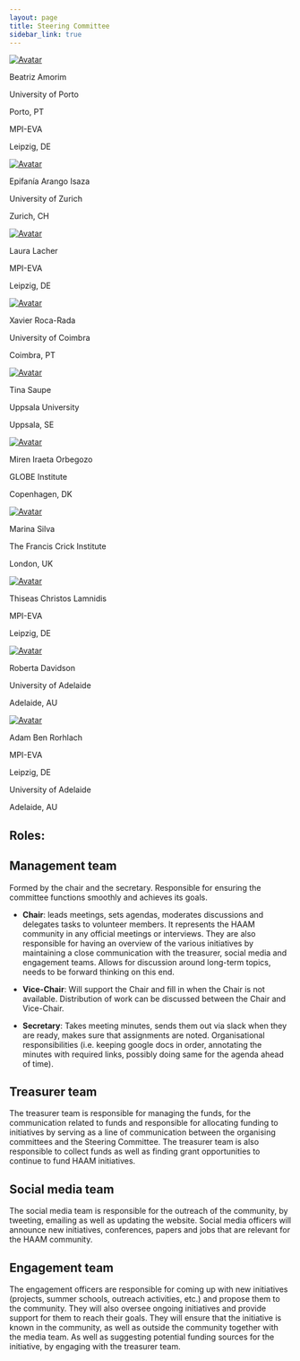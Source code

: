 ```yaml
---
layout: page
title: Steering Committee
sidebar_link: true
---
```


<!-- Admin Roles -->

<!-- 
DEV NOTES:
div class "avatar" blocks define the number of profiles in each row. 
They contain div class "member" blocks that have the picture of each member followed by their info.
-->
<div class="avatar">

<div class ="member">
<div class="square"><a href="https://www.researchgate.net/profile/Beatriz-Amorim-3/research" target="_blank"><img src="{{ "/assets/media/profile_pictures/Beatriz_Amorim.jpg" | relative_url }}" alt="Avatar" /></a></div>
<p>Beatriz Amorim</p>
<!--<p><b>ROLE</b></p>-->
<p>University of Porto</p>
<p>Porto, PT</p>
<p>MPI-EVA</p>
<p>Leipzig, DE</p>
<!-- <p><b><a href="mailto:president@isbarch.org">Contact</a></b></p> -->
</div>

<div class ="member">
<div class="square"><a href="" target="_blank"><img src="{{ "/assets/media/profile_pictures/Epifania_Arango_Isaza.jpg" | relative_url }}" alt="Avatar" /></a></div>
<p>Epifanía Arango Isaza</p>
<!--<p><b>ROLE</b></p>-->
<p>University of Zurich</p>
<p>Zurich, CH</p>
<!-- <p><b><a href="mailto:vicepresident@isbarch.org">Contact</a></b></p> -->
</div>

</div>
<div class="avatar">

<div class ="member">
<div class="square"><a href="https://www.eva.mpg.de/de/archaeogenetics/staff/laura-lacher/" target="_blank"><img src="{{ "/assets/media/profile_pictures/Laura_Lacher.jpg" | relative_url }}" alt="Avatar" /></a></div>
<p>Laura Lacher</p>
<!--<p><b>ROLE</b></p>-->
<p>MPI-EVA</p>
<p>Leipzig, DE</p>
<!-- <p><b><a href="mailto:secretary@isbarch.org">Contact</a></b></p> -->
</div>

<div class ="member">
<div class="square"><a href="https://www.researchgate.net/profile/Xavier-Roca-Rada" target="_blank"><img src="{{ "/assets/media/profile_pictures/Xavier_Roca_Rada.jpg" | relative_url }}" alt="Avatar" /></a></div>
<p>Xavier Roca-Rada</p>
<!--<p><b>ROLE</b></p>-->
<p>University of Coimbra</p>
<p>Coimbra, PT</p>
<!-- <p><b><a href="mailto:programming@isbarch.org">Contact</a></b></p> -->
</div>

</div>
<div class="avatar">

<div class ="member">
<div class="square"><a href="https://www.katalog.uu.se/empinfo/?id=N23-275" target="_blank"><img src="{{ "/assets/media/profile_pictures/Tina_Saupe.jpg" | relative_url }}" alt="Avatar" /></a></div>
<p>Tina Saupe</p>
<!--<p><b>ROLE</b></p>-->
<p>Uppsala University</p>
<p>Uppsala, SE</p>
<!-- <p><b><a href="mailto:media@isbarch.org">Contact</a></b></p> -->
</div>

<div class ="member">
<div class="square"><a href="https://globe.ku.dk/staff-list/?pure=en/persons/558828" target="_blank"><img src="{{ "/assets/media/profile_pictures/Miren_Iraeta_Orbegozo.jpg" | relative_url }}" alt="Avatar" /></a></div>
<p>Miren Iraeta Orbegozo</p>
<!--<p><b>ROLE</b></p>-->
<p>GLOBE Institute</p>
<p>Copenhagen, DK</p>
</div>

</div>
<div class="avatar">

<div class ="member">
<div class="square"><a href="https://www.crick.ac.uk/research/find-a-researcher/marina-soares-da-silva" target="_blank"><img src="{{ "/assets/media/profile_pictures/Marina_Silva.jpg" | relative_url }}" alt="Avatar" /></a></div>
<p>Marina Silva</p>
<!--<p><b>ROLE</b></p>-->
<p>The Francis Crick Institute</p>
<p>London, UK</p>
<!-- <p><b><a href="mailto:treasurer@isbarch.org">Contact</a></b></p> -->
</div>

<div class ="member">
<div class="square"><a href="https://www.eva.mpg.de/archaeogenetics/staff/thiseas-christos-lamnidis/" target="_blank"><img src="{{ "/assets/media/profile_pictures/Thiseas_Christos_Lamnidis.jpg" | relative_url }}" alt="Avatar" /></a></div>
<p>Thiseas Christos Lamnidis</p>
<!--<p><b>ROLE</b></p>-->
<p>MPI-EVA</p>
<p>Leipzig, DE</p>
</div>

</div>
<div class="avatar">

<div class ="member">
<div class="square"><a href="https://www.researchgate.net/profile/Roberta-Davidson" target="_blank"><img src="{{ "/assets/media/profile_pictures/ACCOUNT_Anonymous.png" | relative_url }}" alt="Avatar" /></a></div>
<p>Roberta Davidson</p>
<!--<p><b>ROLE</b></p>-->
<p>University of Adelaide</p>
<p>Adelaide, AU</p>
<!-- <p><b><a href="mailto:compliance@isbarch.org">Contact</a></b></p> -->
</div>

<div class ="member">
<div class="square"><a href="https://www.researchgate.net/profile/Adam-Rohrlach" target="_blank"><img src="{{ "/assets/media/profile_pictures/ACCOUNT_Anonymous.png" | relative_url }}" alt="Avatar" /></a></div>
<p>Adam Ben Rorhlach</p>
<!--<p><b>ROLE</b></p>-->
<p>MPI-EVA</p>
<p>Leipzig, DE</p>
<p>University of Adelaide</p>
<p>Adelaide, AU</p>
<!-- <p><b><a href="mailto:webmaster@isbarch.org">Contact</a></b></p> -->
</div>

</div>
<div class="avatar">

<!-- 
NEW MEMBER TEMPLATE
-->

<!--
<div class ="member">
<div class="square"><a href="" target="_blank"><img src="{{ "/assets/media/profile_pictures/ACCOUNT_Anonymous.png" | relative_url }}" alt="Avatar" /></a></div>
<p>NAME</p>
<p><b>ROLE</b></p>
<p>AFFILIATION</p>
<p>CITY, COUNTRY</p>
<p><b><a href="mailto:media@isbarch.org">Contact</a></b></p>
</div>
-->

</div>

## Roles:

## Management team

Formed by the chair and the secretary. Responsible for ensuring the committee functions smoothly and achieves its goals.

- **Chair**: leads meetings, sets agendas, moderates discussions and delegates tasks to volunteer members. It represents the HAAM community in any official meetings or interviews. They are also responsible for having an overview of the various initiatives by maintaining a close communication with the treasurer, social media and engagement teams. Allows for discussion around long-term topics, needs to be forward thinking on this end.

- **Vice-Chair**: Will support the Chair and fill in when the Chair is not available. Distribution of work can be discussed between the Chair and Vice-Chair. 

- **Secretary**: Takes meeting minutes, sends them out via slack when they are ready, makes sure that assignments are noted. Organisational responsibilities (i.e. keeping google docs in order, annotating the minutes with required links, possibly doing same for the agenda ahead of time).

## Treasurer team

The treasurer team is responsible for managing the funds, for the communication related to funds and responsible for allocating funding to initiatives by serving as a line of communication between the organising committees and the Steering Committee. The treasurer team is also responsible to collect funds as well as finding grant opportunities to continue to fund HAAM initiatives.

## Social media team

The social media team is responsible for the outreach of the community, by tweeting, emailing as well as updating the website. Social media officers will announce new initiatives, conferences, papers and jobs that are relevant for the HAAM community.
<!-- They will also be responsible for maintaining the YouTube channel of the community. -->

## Engagement team

The engagement officers are responsible for coming up with new initiatives (projects, summer schools, outreach activities, etc.) and propose them to the community. They will also oversee ongoing initiatives and provide support for them to reach their goals. They will ensure that the initiative is known in the community, as well as outside the community together with the media team. As well as suggesting potential funding sources for the initiative, by engaging with the treasurer team.
